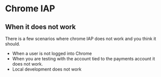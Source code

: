 # Chrome IAP

## When it does not work

There is a few scenarios where chrome IAP does not work and you think it should.

* When a user is not logged into Chrome
* When you are testing with the account tied to the payments account it does not work.
* Local development does not work

